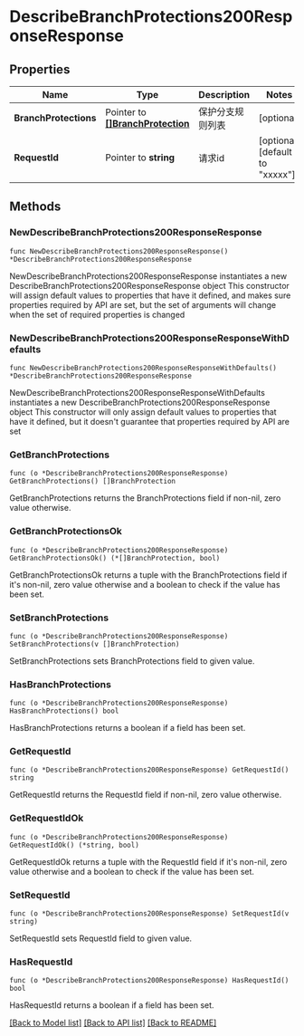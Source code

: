 # DescribeBranchProtections200ResponseResponse

## Properties

Name | Type | Description | Notes
------------ | ------------- | ------------- | -------------
**BranchProtections** | Pointer to [**[]BranchProtection**](BranchProtection.md) | 保护分支规则列表 | [optional] 
**RequestId** | Pointer to **string** | 请求id | [optional] [default to "xxxxx"]

## Methods

### NewDescribeBranchProtections200ResponseResponse

`func NewDescribeBranchProtections200ResponseResponse() *DescribeBranchProtections200ResponseResponse`

NewDescribeBranchProtections200ResponseResponse instantiates a new DescribeBranchProtections200ResponseResponse object
This constructor will assign default values to properties that have it defined,
and makes sure properties required by API are set, but the set of arguments
will change when the set of required properties is changed

### NewDescribeBranchProtections200ResponseResponseWithDefaults

`func NewDescribeBranchProtections200ResponseResponseWithDefaults() *DescribeBranchProtections200ResponseResponse`

NewDescribeBranchProtections200ResponseResponseWithDefaults instantiates a new DescribeBranchProtections200ResponseResponse object
This constructor will only assign default values to properties that have it defined,
but it doesn't guarantee that properties required by API are set

### GetBranchProtections

`func (o *DescribeBranchProtections200ResponseResponse) GetBranchProtections() []BranchProtection`

GetBranchProtections returns the BranchProtections field if non-nil, zero value otherwise.

### GetBranchProtectionsOk

`func (o *DescribeBranchProtections200ResponseResponse) GetBranchProtectionsOk() (*[]BranchProtection, bool)`

GetBranchProtectionsOk returns a tuple with the BranchProtections field if it's non-nil, zero value otherwise
and a boolean to check if the value has been set.

### SetBranchProtections

`func (o *DescribeBranchProtections200ResponseResponse) SetBranchProtections(v []BranchProtection)`

SetBranchProtections sets BranchProtections field to given value.

### HasBranchProtections

`func (o *DescribeBranchProtections200ResponseResponse) HasBranchProtections() bool`

HasBranchProtections returns a boolean if a field has been set.

### GetRequestId

`func (o *DescribeBranchProtections200ResponseResponse) GetRequestId() string`

GetRequestId returns the RequestId field if non-nil, zero value otherwise.

### GetRequestIdOk

`func (o *DescribeBranchProtections200ResponseResponse) GetRequestIdOk() (*string, bool)`

GetRequestIdOk returns a tuple with the RequestId field if it's non-nil, zero value otherwise
and a boolean to check if the value has been set.

### SetRequestId

`func (o *DescribeBranchProtections200ResponseResponse) SetRequestId(v string)`

SetRequestId sets RequestId field to given value.

### HasRequestId

`func (o *DescribeBranchProtections200ResponseResponse) HasRequestId() bool`

HasRequestId returns a boolean if a field has been set.


[[Back to Model list]](../README.md#documentation-for-models) [[Back to API list]](../README.md#documentation-for-api-endpoints) [[Back to README]](../README.md)


